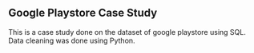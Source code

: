 ## Google Playstore Case Study

This is a case study done on the dataset of google playstore using SQL.
Data cleaning was done using Python.